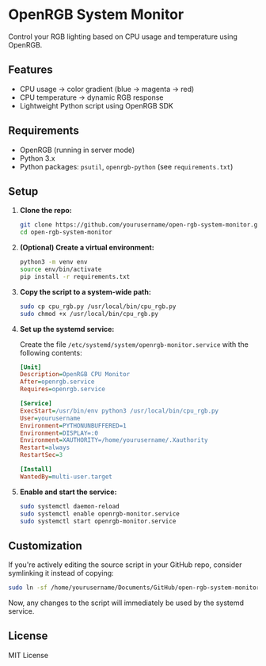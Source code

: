 # OpenRGB System Monitor

Control your RGB lighting based on CPU usage and temperature using OpenRGB.

## Features

- CPU usage → color gradient (blue → magenta → red) 
- CPU temperature → dynamic RGB response  
- Lightweight Python script using OpenRGB SDK  

## Requirements

- OpenRGB (running in server mode)
- Python 3.x
- Python packages: `psutil`, `openrgb-python` (see `requirements.txt`)

## Setup

1. **Clone the repo:**

   ```bash
   git clone https://github.com/yourusername/open-rgb-system-monitor.git
   cd open-rgb-system-monitor
   ```

2. **(Optional) Create a virtual environment:**

   ```bash
   python3 -m venv env
   source env/bin/activate
   pip install -r requirements.txt
   ```

3. **Copy the script to a system-wide path:**

   ```bash
   sudo cp cpu_rgb.py /usr/local/bin/cpu_rgb.py
   sudo chmod +x /usr/local/bin/cpu_rgb.py
   ```

4. **Set up the systemd service:**

   Create the file `/etc/systemd/system/openrgb-monitor.service` with the following contents:

   ```ini
   [Unit]
   Description=OpenRGB CPU Monitor
   After=openrgb.service
   Requires=openrgb.service

   [Service]
   ExecStart=/usr/bin/env python3 /usr/local/bin/cpu_rgb.py
   User=yourusername
   Environment=PYTHONUNBUFFERED=1
   Environment=DISPLAY=:0
   Environment=XAUTHORITY=/home/yourusername/.Xauthority
   Restart=always
   RestartSec=3

   [Install]
   WantedBy=multi-user.target
   ```

5. **Enable and start the service:**

   ```bash
   sudo systemctl daemon-reload
   sudo systemctl enable openrgb-monitor.service
   sudo systemctl start openrgb-monitor.service
   ```

## Customization

If you're actively editing the source script in your GitHub repo, consider symlinking it instead of copying:

```bash
sudo ln -sf /home/yourusername/Documents/GitHub/open-rgb-system-monitor/cpu_rgb.py /usr/local/bin/cpu_rgb.py
```

Now, any changes to the script will immediately be used by the systemd service.

## License

MIT License